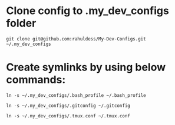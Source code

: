 
# Clone config to .my_dev_configs folder
`git clone git@github.com:rahuldess/My-Dev-Configs.git ~/.my_dev_configs`

# Create symlinks by using below commands:
`ln -s ~/.my_dev_configs/.bash_profile ~/.bash_profile`

`ln -s ~/.my_dev_configs/.gitconfig ~/.gitconfig`

`ln -s ~/.my_dev_configs/.tmux.conf ~/.tmux.conf`
